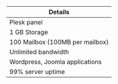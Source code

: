 | Details                         |
| ------------------------------- |
| Plesk panel                     |
| 1 GB Storage                    |
| 100 Mailbox (100MB per mailbox) |
| Unlimited bandwidth             |
| Wordpress, Joomla applications  |
| 99% server uptime               |
